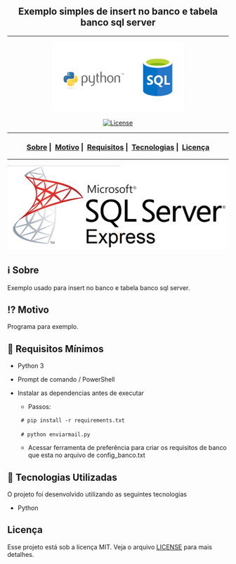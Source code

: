 <h2 align="center">Exemplo simples de insert no banco e tabela banco sql server </h2>

___

<p align="center">
  <img src="python-sql.png" width="300" heigth="300">
</p>

<p align="center">
  <a href="LICENSE">
    <img alt="License" src="https://img.shields.io/badge/license-MIT-%23F8952D">
  </a>
</p>

___

<h3 align="center">
  <a href="#information_source-sobre">Sobre</a>&nbsp;|&nbsp;
  <a href="#interrobang-motivo">Motivo</a>&nbsp;|&nbsp;
  <a href="#seedling-requisitos-mínimos">Requisitos</a>&nbsp;|&nbsp;
  <a href="#rocket-tecnologias-utilizadas">Tecnologias</a>&nbsp;|&nbsp;
  <a href="#licença">Licença</a>
</h3>

___

<img src="https://github.com/robsonamendonca/python-insert-sql/blob/main/Screenshot_0_Microsoft-SQL-Server-Express.png?raw=true" width="1200">

## :information_source: Sobre

Exemplo usado para insert no banco e tabela banco sql server.

## :interrobang: Motivo

Programa para exemplo.

## :seedling: Requisitos Mínimos

- Python 3
- Prompt de comando / PowerShell
- Instalar as dependencias antes de executar
  - Passos:

  ```
   # pip install -r requirements.txt
   
   # python enviarmail.py

  ```

  - Acessar ferramenta de preferência para criar os requisitos de banco que esta no arquivo de config_banco.txt
  
## :rocket: Tecnologias Utilizadas

O projeto foi desenvolvido utilizando as seguintes tecnologias

- Python

## Licença

Esse projeto está sob a licença MIT. Veja o arquivo [LICENSE](LICENSE) para mais detalhes.
